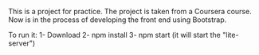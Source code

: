 This is a project for practice.
The project is taken from a Coursera course.
Now is in the process of developing the front end using Bootstrap.

To run it:
1- Download
2- npm install
3- npm start  (it will start the "lite-server")
